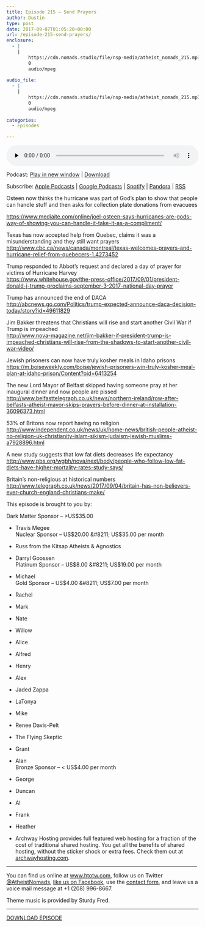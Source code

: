 ```yaml
---
title: ﻿Episode 215 – Send Prayers
author: Dustin
type: post
date: 2017-09-07T01:05:20+00:00
url: /﻿episode-215-send-prayers/
enclosure:
  - |
    |
        https://cdn.nomads.studio/file/nsp-media/atheist_nomads_215.mp3
        0
        audio/mpeg
        
audio_file:
  - |
    |
        https://cdn.nomads.studio/file/nsp-media/atheist_nomads_215.mp3
        0
        audio/mpeg
        
categories:
  - Episodes

---
```

<div itemscope itemtype="http://schema.org/AudioObject">
  <meta itemprop="name" content="﻿Episode 215 &#8211; Send Prayers" />
  
  <meta itemprop="uploadDate" content="2017-09-06T19:05:20-06:00" />
  
  <meta itemprop="encodingFormat" content="audio/mpeg" />
  
  <meta itemprop="description" content="Osteen now thinks the hurricane was part of God's plan to show that people can handle stuff and then asks for collection plate donations from evacuees
https://www.mediaite.com/online/joel-osteen-says-hurricanes-are-gods-way-of-showing-you-can-handle-..." />
  
  <meta itemprop="contentUrl" content="https://dts.podtrac.com/redirect.mp3/cdn.nomads.studio/file/nsp-media/atheist_nomads_215.mp3" />
  </p> 
  
  <div class="powerpress_player" id="powerpress_player_8478">
    <audio class="wp-audio-shortcode" id="audio-1618-222" preload="none" style="width: 100%;" controls="controls"><source type="audio/mpeg" src="https://dts.podtrac.com/redirect.mp3/cdn.nomads.studio/file/nsp-media/atheist_nomads_215.mp3?_=222" /><a href="https://dts.podtrac.com/redirect.mp3/cdn.nomads.studio/file/nsp-media/atheist_nomads_215.mp3">https://dts.podtrac.com/redirect.mp3/cdn.nomads.studio/file/nsp-media/atheist_nomads_215.mp3</a></audio>
  </div>
</div>

<p class="powerpress_links powerpress_links_mp3">
  Podcast: <a href="https://dts.podtrac.com/redirect.mp3/cdn.nomads.studio/file/nsp-media/atheist_nomads_215.mp3" class="powerpress_link_pinw" target="_blank" title="Play in new window" onclick="return powerpress_pinw('https://htotw.com/?powerpress_pinw=1618-podcast');" rel="nofollow">Play in new window</a> | <a href="https://dts.podtrac.com/redirect.mp3/cdn.nomads.studio/file/nsp-media/atheist_nomads_215.mp3" class="powerpress_link_d" title="Download" rel="nofollow" download="atheist_nomads_215.mp3">Download</a>
</p>

<p class="powerpress_links powerpress_subscribe_links">
  Subscribe: <a href="https://podcasts.apple.com/us/podcast/humanists-take-on-the-world/id530050098?mt=2&ls=1" class="powerpress_link_subscribe powerpress_link_subscribe_itunes" target="_blank" title="Subscribe on Apple Podcasts" rel="nofollow">Apple Podcasts</a> | <a href="https://www.google.com/podcasts?feed=aHR0cDovL2F0aGVpc3Rub21hZHMubGlic3luLmNvbS9yc3M%3D" class="powerpress_link_subscribe powerpress_link_subscribe_googleplay" target="_blank" title="Subscribe on Google Podcasts" rel="nofollow">Google Podcasts</a> | <a href="https://open.spotify.com/show/3LzK2xZGike6Tc1GEMtMbr?si=LieN9SNuTpq96smuaUsH8A" class="powerpress_link_subscribe powerpress_link_subscribe_spotify" target="_blank" title="Subscribe on Spotify" rel="nofollow">Spotify</a> | <a href="https://www.pandora.com/podcast/atheist-nomads/PC:10122?corr=62071012&part=ug" class="powerpress_link_subscribe powerpress_link_subscribe_pandora" target="_blank" title="Subscribe on Pandora" rel="nofollow">Pandora</a> | <a href="https://htotw.com/feed/podcast/" class="powerpress_link_subscribe powerpress_link_subscribe_rss" target="_blank" title="Subscribe via RSS" rel="nofollow">RSS</a>
</p>

<center>
</center>Osteen now thinks the hurricane was part of God&#8217;s plan to show that people can handle stuff and then asks for collection plate donations from evacuees

  
<https://www.mediaite.com/online/joel-osteen-says-hurricanes-are-gods-way-of-showing-you-can-handle-it-take-it-as-a-compliment/>

Texas has now accepted help from Quebec, claims it was a misunderstanding and they still want prayers  
<http://www.cbc.ca/news/canada/montreal/texas-welcomes-prayers-and-hurricane-relief-from-quebecers-1.4273452>

Trump responded to Abbot’s request and declared a day of prayer for victims of Hurricane Harvey  
<https://www.whitehouse.gov/the-press-office/2017/09/01/president-donald-j-trump-proclaims-september-3-2017-national-day-prayer>

Trump has announced the end of DACA  
<http://abcnews.go.com/Politics/trump-expected-announce-daca-decision-today/story?id=49611829>

Jim Bakker threatens that Christians will rise and start another Civil War if Trump is impeached  
<http://www.nova-magazine.net/jim-bakker-if-president-trump-is-impeached-christians-will-rise-from-the-shadows-to-start-another-civil-war-video/>

Jewish prisoners can now have truly kosher meals in Idaho prisons  
<https://m.boiseweekly.com/boise/jewish-prisoners-win-truly-kosher-meal-plan-at-idaho-prison/Content?oid=6413254>

The new Lord Mayor of Belfast skipped having someone pray at her inaugural dinner and now people are pissed  
<http://www.belfasttelegraph.co.uk/news/northern-ireland/row-after-belfasts-atheist-mayor-skips-prayers-before-dinner-at-installation-36096373.html>

53% of Britons now report having no religion  
<http://www.independent.co.uk/news/uk/home-news/british-people-atheist-no-religion-uk-christianity-islam-sikism-judaism-jewish-muslims-a7928896.html>

A new study suggests that low fat diets decreases life expectancy  
<http://www.pbs.org/wgbh/nova/next/body/people-who-follow-low-fat-diets-have-higher-mortality-rates-study-says/>

Britain’s non-religious at historical numbers  
<http://www.telegraph.co.uk/news/2017/09/04/britain-has-non-believers-ever-church-england-christians-make/>

This episode is brought to you by:

Dark Matter Sponsor &#8211; >US$35.00  
* Travis Megee  
Nuclear Sponsor &#8211; US$20.00 &#8211; US$35.00 per month  
* Russ from the Kitsap Atheists & Agnostics  
* Darryl Goossen  
Platinum Sponsor &#8211; US$8.00 &#8211; US$19.00 per month  
* Michael  
Gold Sponsor &#8211; US$4.00 &#8211; US$7.00 per month  
* Rachel  
* Mark  
* Nate  
* Willow  
* Alice  
* Alfred  
* Henry  
* Alex  
* Jaded Zappa  
* LaTonya  
* Mike  
* Renee Davis-Pelt  
* The Flying Skeptic  
* Grant  
* Alan  
Bronze Sponsor &#8211; < US$4.00 per month  
* George  
* Duncan  
* Al  
* Frank  
* Heather

* Archway Hosting provides full featured web hosting for a fraction of the cost of traditional shared hosting. You get all the benefits of shared hosting, without the sticker shock or extra fees. Check them out at <a href="http://archwayhosting.com/" target="_blank" rel="noopener">archwayhosting.com</a>.

<hr width="500" />

You can find us online at <a href="https://www.htotw.com/" target="_blank" rel="noopener">www.htotw.com</a>, follow us on Twitter <a href="https://htotw.com/twitter" target="_blank" rel="noopener">@AtheistNomads</a>, <a href="https://htotw.com/facebook" target="_blank" rel="noopener">like us on Facebook</a>, use the [contact form](https://htotw.com/contact), and leave us a voice mail message at +1 (208) 996-8667.

Theme music is provided by Sturdy Fred.

<hr width="”500”" />

[DOWNLOAD EPISODE][1]

 [1]: https://dts.podtrac.com/redirect.mp3/cdn.nomads.studio/file/nsp-media/atheist_nomads_215.mp3